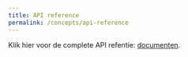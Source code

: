 ```yaml
---
title: API reference
permalink: /concepts/api-reference
---
```


Klik hier voor de complete API refentie: [documenten](../api-ref.html).
